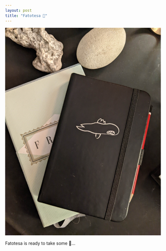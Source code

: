 ```yaml
---
layout: post
title: "Fatotesa 📓"
---
```


![Notes](/assets/images/fato-notes.jpg "Notes")

Fatotesa is ready to take some 📓...
